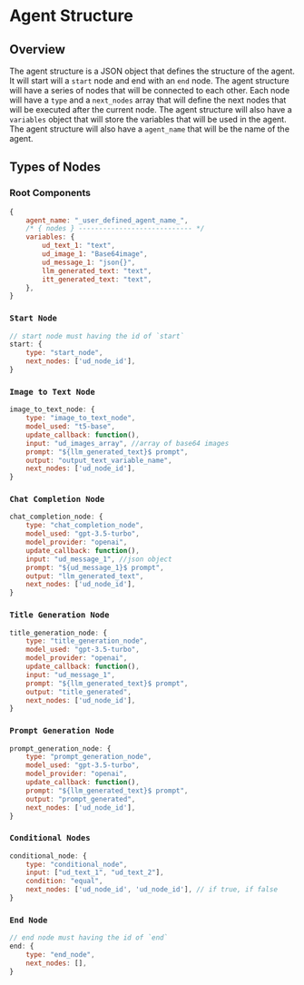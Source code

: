 # Agent Structure

## Overview

The agent structure is a JSON object that defines the structure of the agent. It will start will a `start` node and end with an `end` node. The agent structure will have a series of nodes that will be connected to each other. Each node will have a `type` and a `next_nodes` array that will define the next nodes that will be executed after the current node. The agent structure will also have a `variables` object that will store the variables that will be used in the agent. The agent structure will also have a `agent_name` that will be the name of the agent.

## Types of Nodes

### Root Components

```js
{
    agent_name: "_user_defined_agent_name_",
    /* { nodes } ---------------------------- */
    variables: {
        ud_text_1: "text",
        ud_image_1: "Base64image",
        ud_message_1: "json{}",
        llm_generated_text: "text",
        itt_generated_text: "text",
    },
}
```

### `Start Node`

```js
// start node must having the id of `start`
start: {
    type: "start_node",
    next_nodes: ['ud_node_id'],
}
```

### `Image to Text Node`

```js
image_to_text_node: {
    type: "image_to_text_node",
    model_used: "t5-base",
    update_callback: function(),
    input: "ud_images_array", //array of base64 images
    prompt: "${llm_generated_text}$ prompt",
    output: "output_text_variable_name",
    next_nodes: ['ud_node_id'],
}
```

### `Chat Completion Node`

```js
chat_completion_node: {
    type: "chat_completion_node",
    model_used: "gpt-3.5-turbo",
    model_provider: "openai",
    update_callback: function(),
    input: "ud_message_1", //json object
    prompt: "${ud_message_1}$ prompt",
    output: "llm_generated_text",
    next_nodes: ['ud_node_id'],
}
```

### `Title Generation Node`

```js
title_generation_node: {
    type: "title_generation_node",
    model_used: "gpt-3.5-turbo",
    model_provider: "openai",
    update_callback: function(),
    input: "ud_message_1",
    prompt: "${llm_generated_text}$ prompt",
    output: "title_generated",
    next_nodes: ['ud_node_id'],
}
```

### `Prompt Generation Node`

```js
prompt_generation_node: {
    type: "prompt_generation_node",
    model_used: "gpt-3.5-turbo",
    model_provider: "openai",
    update_callback: function(),
    prompt: "${llm_generated_text}$ prompt",
    output: "prompt_generated",
    next_nodes: ['ud_node_id'],
}

```

### `Conditional Nodes`

```js
conditional_node: {
    type: "conditional_node",
    input: ["ud_text_1", "ud_text_2"],
    condition: "equal",
    next_nodes: ['ud_node_id', 'ud_node_id'], // if true, if false
}
```

### `End Node`

```js
// end node must having the id of `end`
end: {
    type: "end_node",
    next_nodes: [],
}
```
